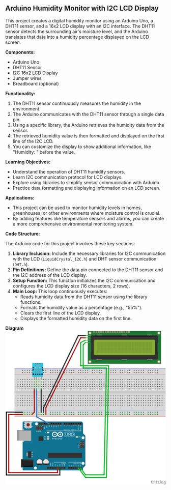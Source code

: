 ## Arduino Humidity Monitor with I2C LCD Display

This project creates a digital humidity monitor using an Arduino Uno, a DHT11 sensor, and a 16x2 LCD display with an I2C interface. The DHT11 sensor detects the surrounding air's moisture level, and the Arduino translates that data into a humidity percentage displayed on the LCD screen.

**Components:**

* Arduino Uno
* DHT11 Sensor
* I2C 16x2 LCD Display
* Jumper wires
* Breadboard (optional)

**Functionality:**

1. The DHT11 sensor continuously measures the humidity in the environment.
2. The Arduino communicates with the DHT11 sensor through a single data pin.
3. Using a specific library, the Arduino retrieves the humidity data from the sensor.
4. The retrieved humidity value is then formatted and displayed on the first line of the I2C LCD.
5. You can customize the display to show additional information, like "Humidity: " before the value. 

**Learning Objectives:**

* Understand the operation of DHT11 humidity sensors.
* Learn I2C communication protocol for LCD displays.
* Explore using libraries to simplify sensor communication with Arduino.
* Practice data formatting and displaying information on an LCD screen.

**Applications:**

* This project can be used to monitor humidity levels in homes, greenhouses, or other environments where moisture control is crucial.
* By adding features like temperature sensors and alarms, you can create a more comprehensive environmental monitoring system.

**Code Structure:**

The Arduino code for this project involves these key sections:

1. **Library Inclusion:** Include the necessary libraries for I2C communication with the LCD (`LiquidCrystal_I2C.h`) and DHT sensor communication (`DHT.h`). 
2. **Pin Definitions:** Define the data pin connected to the DHT11 sensor and the I2C address of the LCD display.
3. **Setup Function:** This function initializes the I2C communication and configures the LCD display size (16 characters, 2 rows).
4. **Main Loop:** This loop continuously executes:
    * Reads humidity data from the DHT11 sensor using the library functions.
    * Formats the humidity value as a percentage (e.g., "55%").
    * Clears the first line of the LCD display.
    * Displays the formatted humidity data on the first line.

**Diagram**
![](https://github.com/MI-Thierry/L4Internaship/blob/main/Embedded%20system/Arduino/Digital_Hygrometer/Digital%20Hygrometer.png)
